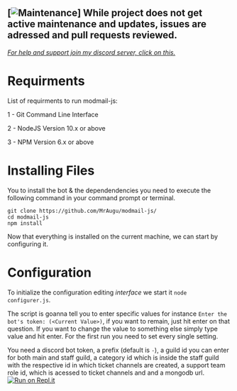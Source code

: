 [![Maintenance](https://img.shields.io/badge/Maintained%3F-no-red.svg)]
While project does not get active maintenance and updates, issues are adressed and pull requests reviewed. 
---
*[For help and support join my discord server, click on this.](https://discord.gg/rk7cVyk)*

# Requirments
List of requirments to run modmail-js:

1 - Git Command Line Interface

2 - NodeJS Version 10.x or above

3 - NPM Version 6.x or above

# Installing Files
You to install the bot & the dependendencies you need to execute the following command in your command prompt or terminal.
```
git clone https://github.com/MrAugu/modmail-js/
cd modmail-js
npm install
```
Now that everything is installed on the current machine, we can start by configuring it.

# Configuration
To initialize the configuration editing *interface* we start it `node configurer.js`.

The script is goanna tell you to enter specific values for instance `Enter the bot's token: (<Current Value>)`, if you want <Current Value> to remain, just hit enter on that question. If you want to change the value to something else simply type value and hit enter. For the first run you need to set every single setting.

You need a discord bot token, a prefix (default is `-`), a guild id you can enter for both main and staff guild, a category id which is inside the staff guild with the respective id in which ticket channels are created, a support team role id, which is acessed to ticket channels and and a mongodb url.
[![Run on Repl.it](https://repl.it/badge/github/MrAugu/modmail-js)](https://repl.it/github/MrAugu/modmail-js)